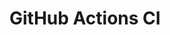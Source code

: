 # GitHub Actions CI


























































































































































































































































































































































































































































































































































































































































































































































































































































































































































































































































































































































































































































































